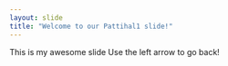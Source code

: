 ```yaml
---
layout: slide
title: "Welcome to our Pattihal1 slide!"
---
```

This is my awesome slide
Use the left arrow to go back!
